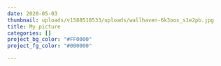 ```yaml
---
date: 2020-05-03
thumbnail: uploads/v1588518533/uploads/wallhaven-6k3oox_s1e2pb.jpg
title: My picture
categories: []
project_bg_color: "#FF0000"
project_fg_color: "#000000"

---
```

